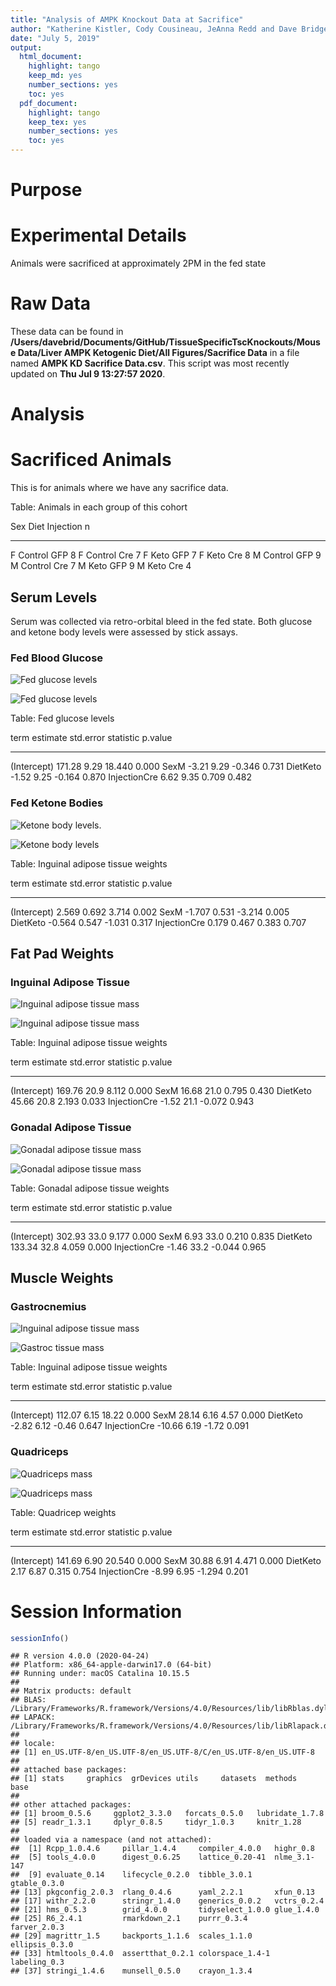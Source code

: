 ```yaml
---
title: "Analysis of AMPK Knockout Data at Sacrifice"
author: "Katherine Kistler, Cody Cousineau, JeAnna Redd and Dave Bridges"
date: "July 5, 2019"
output:
  html_document:
    highlight: tango
    keep_md: yes
    number_sections: yes
    toc: yes
  pdf_document:
    highlight: tango
    keep_tex: yes
    number_sections: yes
    toc: yes
---
```




# Purpose

# Experimental Details

Animals were sacrificed at approximately 2PM in the fed state

# Raw Data



These data can be found in **/Users/davebrid/Documents/GitHub/TissueSpecificTscKnockouts/Mouse Data/Liver AMPK Ketogenic Diet/All Figures/Sacrifice Data** in a file named **AMPK KD Sacrifice Data.csv**.  This script was most recently updated on **Thu Jul  9 13:27:57 2020**.

# Analysis

# Sacrificed Animals

This is for animals where we have any sacrifice data.


Table: Animals in each group of this cohort

Sex   Diet      Injection     n
----  --------  ----------  ---
F     Control   GFP           8
F     Control   Cre           7
F     Keto      GFP           7
F     Keto      Cre           8
M     Control   GFP           9
M     Control   Cre           7
M     Keto      GFP           9
M     Keto      Cre           4

## Serum Levels

Serum was collected via retro-orbital bleed in the fed state.  Both glucose and ketone body levels were assessed by stick assays.

### Fed Blood Glucose

![Fed glucose levels](figures/glucose-boxplot-1.png)

![Fed glucose levels](figures/glucose-barplot-1.png)


Table: Fed glucose levels

term            estimate   std.error   statistic   p.value
-------------  ---------  ----------  ----------  --------
(Intercept)       171.28        9.29      18.440     0.000
SexM               -3.21        9.29      -0.346     0.731
DietKeto           -1.52        9.25      -0.164     0.870
InjectionCre        6.62        9.35       0.709     0.482

### Fed Ketone Bodies

![Ketone body levels.](figures/ketone-boxplot-1.png)

![Ketone body levels](figures/ketone-barplot-1.png)


Table: Inguinal adipose tissue weights

term            estimate   std.error   statistic   p.value
-------------  ---------  ----------  ----------  --------
(Intercept)        2.569       0.692       3.714     0.002
SexM              -1.707       0.531      -3.214     0.005
DietKeto          -0.564       0.547      -1.031     0.317
InjectionCre       0.179       0.467       0.383     0.707

## Fat Pad Weights

### Inguinal Adipose Tissue

![Inguinal adipose tissue mass](figures/iwat-boxplot-1.png)

![Inguinal adipose tissue mass](figures/iwat-barplot-1.png)


Table: Inguinal adipose tissue weights

term            estimate   std.error   statistic   p.value
-------------  ---------  ----------  ----------  --------
(Intercept)       169.76        20.9       8.112     0.000
SexM               16.68        21.0       0.795     0.430
DietKeto           45.66        20.8       2.193     0.033
InjectionCre       -1.52        21.1      -0.072     0.943

### Gonadal Adipose Tissue

![Gonadal adipose tissue mass](figures/gwat-boxplot-1.png)

![Gonadal adipose tissue mass](figures/gwat-barplot-1.png)


Table: Gonadal adipose tissue weights

term            estimate   std.error   statistic   p.value
-------------  ---------  ----------  ----------  --------
(Intercept)       302.93        33.0       9.177     0.000
SexM                6.93        33.0       0.210     0.835
DietKeto          133.34        32.8       4.059     0.000
InjectionCre       -1.46        33.2      -0.044     0.965


## Muscle Weights

### Gastrocnemius

![Inguinal adipose tissue mass](figures/gastroc-boxplot-1.png)

![Gastroc tissue mass](figures/gastroc-barplot-1.png)


Table: Inguinal adipose tissue weights

term            estimate   std.error   statistic   p.value
-------------  ---------  ----------  ----------  --------
(Intercept)       112.07        6.15       18.22     0.000
SexM               28.14        6.16        4.57     0.000
DietKeto           -2.82        6.12       -0.46     0.647
InjectionCre      -10.66        6.19       -1.72     0.091

### Quadriceps

![Quadriceps mass](figures/quad-boxplot-1.png)

![Quadriceps mass](figures/quad-barplot-1.png)


Table: Quadricep weights

term            estimate   std.error   statistic   p.value
-------------  ---------  ----------  ----------  --------
(Intercept)       141.69        6.90      20.540     0.000
SexM               30.88        6.91       4.471     0.000
DietKeto            2.17        6.87       0.315     0.754
InjectionCre       -8.99        6.95      -1.294     0.201



# Session Information


```r
sessionInfo()
```

```
## R version 4.0.0 (2020-04-24)
## Platform: x86_64-apple-darwin17.0 (64-bit)
## Running under: macOS Catalina 10.15.5
## 
## Matrix products: default
## BLAS:   /Library/Frameworks/R.framework/Versions/4.0/Resources/lib/libRblas.dylib
## LAPACK: /Library/Frameworks/R.framework/Versions/4.0/Resources/lib/libRlapack.dylib
## 
## locale:
## [1] en_US.UTF-8/en_US.UTF-8/en_US.UTF-8/C/en_US.UTF-8/en_US.UTF-8
## 
## attached base packages:
## [1] stats     graphics  grDevices utils     datasets  methods   base     
## 
## other attached packages:
## [1] broom_0.5.6     ggplot2_3.3.0   forcats_0.5.0   lubridate_1.7.8
## [5] readr_1.3.1     dplyr_0.8.5     tidyr_1.0.3     knitr_1.28     
## 
## loaded via a namespace (and not attached):
##  [1] Rcpp_1.0.4.6     pillar_1.4.4     compiler_4.0.0   highr_0.8       
##  [5] tools_4.0.0      digest_0.6.25    lattice_0.20-41  nlme_3.1-147    
##  [9] evaluate_0.14    lifecycle_0.2.0  tibble_3.0.1     gtable_0.3.0    
## [13] pkgconfig_2.0.3  rlang_0.4.6      yaml_2.2.1       xfun_0.13       
## [17] withr_2.2.0      stringr_1.4.0    generics_0.0.2   vctrs_0.2.4     
## [21] hms_0.5.3        grid_4.0.0       tidyselect_1.0.0 glue_1.4.0      
## [25] R6_2.4.1         rmarkdown_2.1    purrr_0.3.4      farver_2.0.3    
## [29] magrittr_1.5     backports_1.1.6  scales_1.1.0     ellipsis_0.3.0  
## [33] htmltools_0.4.0  assertthat_0.2.1 colorspace_1.4-1 labeling_0.3    
## [37] stringi_1.4.6    munsell_0.5.0    crayon_1.3.4
```
